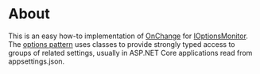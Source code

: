 ﻿# About

This is an easy how-to implementation of [OnChange](https://learn.microsoft.com/en-us/dotnet/api/microsoft.extensions.options.ioptionsmonitor-1.onchange?view=net-9.0-pp) for [IOptionsMonitor](https://learn.microsoft.com/en-us/dotnet/api/microsoft.extensions.options.ioptionsmonitor-1?view=net-9.0-pp). The [options pattern](https://learn.microsoft.com/en-us/aspnet/core/fundamentals/configuration/options?view=aspnetcore-9.0) uses classes to provide strongly typed access to groups of related settings, usually in ASP.NET Core applications read from appsettings.json. 